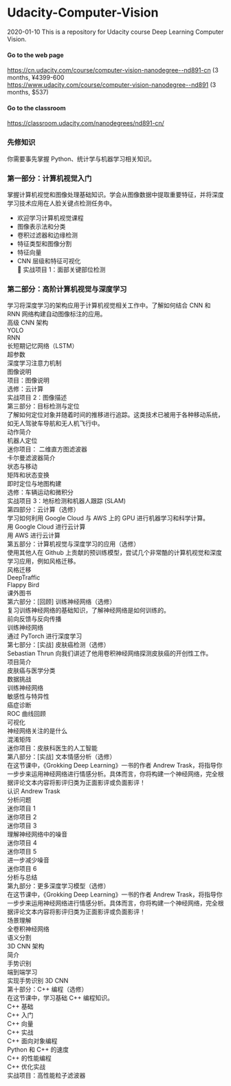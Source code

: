 # Udacity-Computer-Vision
2020-01-10 This is a repository for Udacity course Deep Learning Computer Vision.

#### Go to the web page
https://cn.udacity.com/course/computer-vision-nanodegree--nd891-cn (3 months, ¥4399-600  
https://www.udacity.com/course/computer-vision-nanodegree--nd891 (3 months, $537)   
#### Go to the classroom 
https://classroom.udacity.com/nanodegrees/nd891-cn/  

### 先修知识  
你需要事先掌握 Python、统计学与机器学习相关知识。  
### 第一部分：计算机视觉入门
掌握计算机视觉和图像处理基础知识。学会从图像数据中提取重要特征，并将深度学习技术应用在人脸关键点检测任务中。  
* 欢迎学习计算机视觉课程  
* 图像表示法和分类  
* 卷积过滤器和边缘检测  
* 特征类型和图像分割  
* 特征向量  
* CNN 层级和特征可视化  
:scroll: 实战项目 1：面部关键部位检测  
### 第二部分：高阶计算机视觉与深度学习  
学习将深度学习的架构应用于计算机视觉相关工作中。了解如何结合 CNN 和 RNN 网络构建自动图像标注的应用。  
高级 CNN 架构  
YOLO  
RNN  
长短期记忆网络（LSTM）  
超参数  
深度学习注意力机制  
图像说明  
项目：图像说明  
选修：云计算  
实战项目 2：图像描述  
第三部分：目标检测与定位  
了解如何定位对象并随着时间的推移进行追踪。这类技术已被用于各种移动系统，如无人驾驶车导航和无人机飞行中。  
动作简介  
机器人定位  
迷你项目： 二维直方图滤波器  
卡尔曼滤波器简介  
状态与移动  
矩阵和状态变换  
即时定位与地图构建  
选修：车辆运动和微积分  
实战项目 3：地标检测和机器人跟踪 (SLAM)  
第四部分：云计算（选修）  
学习如何利用 Google Cloud 与 AWS 上的 GPU 进行机器学习和科学计算。  
用 Google Cloud 进行云计算  
用 AWS 进行云计算  
第五部分：计算机视觉与深度学习的应用（选修）  
使用其他人在 Github 上贡献的预训练模型，尝试几个非常酷的计算机视觉和深度学习应用，例如风格迁移。  
风格迁移  
DeepTraffic  
Flappy Bird  
课外图书  
第六部分：[回顾] 训练神经网络（选修）  
复习训练神经网络的基础知识，了解神经网络是如何训练的。  
前向反馈与反向传播  
训练神经网络  
通过 PyTorch 进行深度学习  
第七部分：[实战] 皮肤癌检测（选修）  
Sebastian Thrun 向我们讲述了他用卷积神经网络探测皮肤癌的开创性工作。  
项目简介  
皮肤癌与医学分类  
数据挑战  
训练神经网络  
敏感性与特异性   
癌症诊断  
ROC 曲线回顾  
可视化  
神经网络关注的是什么  
混淆矩阵  
迷你项目：皮肤科医生的人工智能  
第八部分：[实战] 文本情感分析（选修）  
在这节课中，《Grokking Deep Learning》一书的作者 Andrew Trask，将指导你一步步来运用神经网络进行情感分析。具体而言，你将构建一个神经网络，完全根据评论文本内容将影评归类为正面影评或负面影评！  
认识 Andrew Trask  
分析问题  
迷你项目 1  
迷你项目 2  
迷你项目 3  
理解神经网络中的噪音  
迷你项目 4  
迷你项目 5  
进一步减少噪音  
迷你项目 6  
分析与总结  
第九部分：更多深度学习模型（选修）  
在这节课中，《Grokking Deep Learning》一书的作者 Andrew Trask，将指导你一步步来运用神经网络进行情感分析。具体而言，你将构建一个神经网络，完全根据评论文本内容将影评归类为正面影评或负面影评！  
场景理解  
全卷积神经网络  
语义分割  
3D CNN 架构  
简介  
手势识别  
端到端学习  
实现手势识别 3D CNN  
第十部分：C++ 编程（选修）  
在这节课中，学习基础 C++ 编程知识。  
C++ 基础  
C++ 入门  
C++ 向量  
C++ 实战  
C++ 面向对象编程  
Python 和 C++ 的速度  
C++ 的性能编程  
C++ 优化实战  
实战项目：高性能粒子滤波器  
